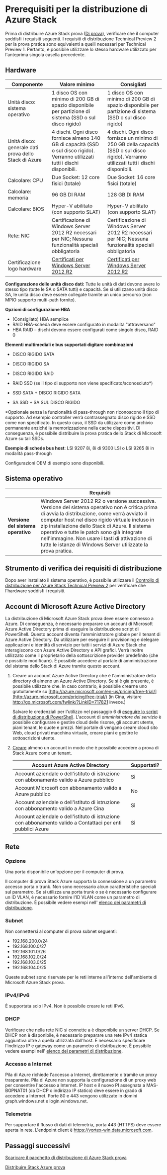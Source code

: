 <properties
    pageTitle="Prima di distribuire Azure Stack prova | Microsoft Azure"
    description="Visualizzare i requisiti hardware e ambiente di Azure Stack prova (amministratore del servizio)."
    services="azure-stack"
    documentationCenter=""
    authors="ErikjeMS"
    manager="byronr"
    editor=""/>

<tags
    ms.service="azure-stack"
    ms.workload="na"
    ms.tgt_pltfrm="na"
    ms.devlang="na"
    ms.topic="get-started-article"
    ms.date="10/12/2016"
    ms.author="erikje"/>

# <a name="azure-stack-deployment-prerequisites"></a>Prerequisiti per la distribuzione di Azure Stack

Prima di distribuire Azure Stack prova ([Di prova](azure-stack-poc.md)), verificare che il computer soddisfi i requisiti seguenti.
I requisiti di distribuzione Technical Preview 2 per la prova pratica sono equivalenti a quelli necessari per Technical Preview 1. Pertanto, è possibile utilizzare lo stesso hardware utilizzato per l'anteprima singola casella precedente.

## <a name="hardware"></a>Hardware

| Componente | Valore minimo  | Consigliati |
|---|---|---|
| Unità disco: sistema operativo | 1 disco OS con minimo di 200 GB di spazio disponibile per partizione di sistema (SSD o sul disco rigido) | 1 disco OS con minimo di 200 GB di spazio disponibile per partizione di sistema (SSD o sul disco rigido) |
| Unità disco: generale dati prova dello Stack di Azure | 4 dischi. Ogni disco fornisce almeno 140 GB di capacità (SSD o sul disco rigido). Verranno utilizzati tutti i dischi disponibili. | 4 dischi. Ogni disco fornisce un minimo di 250 GB della capacità (SSD o sul disco rigido). Verranno utilizzati tutti i dischi disponibili.|
| Calcolare: CPU | Due Socket: 12 core fisici (totale)  | Due Socket: 16 core fisici (totale) |
| Calcolare: memoria | 96 GB DI RAM  | 128 GB DI RAM |
| Calcolare: BIOS | Hyper-V abilitato (con supporto SLAT)  | Hyper-V abilitato (con supporto SLAT) |
| Rete: NIC | Certificazione di Windows Server 2012 R2 necessari per NIC; Nessuna funzionalità speciali obbligatoria | Certificazione di Windows Server 2012 R2 necessari per NIC; Nessuna funzionalità speciali obbligatoria |
| Certificazione logo hardware | [Certificati per Windows Server 2012 R2](http://windowsservercatalog.com/results.aspx?&chtext=&cstext=&csttext=&chbtext=&bCatID=1333&cpID=0&avc=79&ava=0&avq=0&OR=1&PGS=25&ready=0) |[Certificati per Windows Server 2012 R2](http://windowsservercatalog.com/results.aspx?&chtext=&cstext=&csttext=&chbtext=&bCatID=1333&cpID=0&avc=79&ava=0&avq=0&OR=1&PGS=25&ready=0)|

**Configurazione delle unità disco dati:** Tutte le unità di dati devono avere lo stesso tipo (tutte le SA o SATA tutti) e capacità. Se si utilizzano unità disco SA, le unità disco deve essere collegate tramite un unico percorso (non MPIO supporto multi-path fornito).

**Opzioni di configurazione HBA**
 
- (Consigliato) HBA semplice
- RAID HBA-scheda deve essere configurato in modalità "attraversano"
- HBA RAID – dischi devono essere configurati come singolo disco, RAID 0

**Elementi multimediali e bus supportati digitare combinazioni**

-   DISCO RIGIDO SATA

-   DISCO RIGIDO SA

-   DISCO RIGIDO RAID

-   RAID SSD (se il tipo di supporto non viene specificato/sconosciuto\*)

-   SSD SATA + DISCO RIGIDO SATA

-   SA SSD + SA SUL DISCO RIGIDO

\*Opzionale senza la funzionalità di pass-through non riconoscono il tipo di supporto. Ad esempio controller verrà contrassegnato disco rigido e SSD come non specificato. In questo caso, il SSD da utilizzare come archivio permanente anziché la memorizzazione nella cache dispositivi. Di conseguenza, è possibile distribuire la prova pratica dello Stack di Microsoft Azure su tali SSDs.

**Esempio di schede bus host**: LSI 9207 8i, 8i di 9300 LSI o LSI 9265 8i in modalità pass-through

Configurazioni OEM di esempio sono disponibili.

## <a name="operating-system"></a>Sistema operativo

| | **Requisiti**  |
|---|---|
| **Versione del sistema operativo** | Windows Server 2012 R2 o versione successiva. Versione del sistema operativo non è critica prima di avvia la distribuzione, come verrà avviato il computer host nel disco rigido virtuale incluso in zip installazione dello Stack di Azure. Il sistema operativo e tutte le patch sono già integrate nell'immagine. Non usare i tasti di attivazione di tutte le istanze di Windows Server utilizzate la prova pratica.|

## <a name="deployment-requirements-check-tool"></a>Strumento di verifica dei requisiti di distribuzione

Dopo aver installato il sistema operativo, è possibile utilizzare il [Controllo di distribuzione per Azure Stack Technical Preview 2](https://gallery.technet.microsoft.com/Deployment-Checker-for-50e0f51b) per verificare che l'hardware soddisfi i requisiti.



## <a name="microsoft-azure-active-directory-accounts"></a>Account di Microsoft Azure Active Directory

La distribuzione di Microsoft Azure Stack prova deve essere connesso a Azure. Di conseguenza, è necessario preparare un account di Microsoft Azure Active Directory prima di eseguire la distribuzione script di PowerShell. Questo account diventa l'amministratore globale per il tenant di Azure Active Directory. Da utilizzare per eseguire il provisioning e delegare applicazioni e identità di servizio per tutti i servizi di Azure Stack che interagiscono con Azure Active Directory e API grafici. Verrà inoltre utilizzato come il proprietario della sottoscrizione provider predefinito (che è possibile modificare). È possibile accedere al portale di amministrazione del sistema dello Stack di Azure tramite questo account.

1. Creare un account Azure Active Directory che è l'amministratore della directory di almeno un Azure Active Directory. Se si è già presente, è possibile utilizzare che. In caso contrario, è possibile crearne uno gratuitamente su [http://azure.microsoft.com/en-us/pricing/free-trial/](http://azure.microsoft.com/pricing/free-trial/) (in Cina, visitare <http://go.microsoft.com/fwlink/?LinkID=717821> invece.)

    Salvare le credenziali per l'utilizzo nel passaggio 6 di [eseguire lo script di distribuzione di PowerShell](azure-stack-run-powershell-script.md#run-the-powershell-deployment-script). L'account di *amministratore del servizio* è possibile configurare e gestire cloud delle risorse, gli account utente, piani tenant, le quote e prezzi. Nel portale di vengano creare cloud sito Web, cloud privati macchina virtuale, creare piani e gestire le sottoscrizioni utente.

2. [Creare](azure-stack-add-new-user-aad.md) almeno un account in modo che è possibile accedere a prova di Stack Azure come un tenant.

  	| **Account Azure Active Directory**  | **Supportati?** |
  	|---|---| 
  	| Account aziendale o dell'istituto di istruzione con abbonamento valido a Azure pubblico  | Sì |
  	| Account Microsoft con abbonamento valido a Azure pubblico  | No |
  	| Account aziendale o dell'istituto di istruzione con abbonamento valido a Azure Cina  | Sì |
  	| Account aziendale o dell'istituto di istruzione con abbonamento valido a Contattaci per enti pubblici Azure  | Sì |


## <a name="network"></a>Rete

### <a name="switch"></a>Opzione

Una porta disponibile un'opzione per il computer di prova.  

Il computer di prova Stack Azure supporta la connessione a un parametro accesso porta o trunk. Non sono necessario alcun caratteristiche speciali sul parametro. Se si utilizza una porta trunk o se è necessario configurare un ID VLAN, è necessario fornire l'ID VLAN come un parametro di distribuzione. È possibile vedere esempi nell' [elenco dei parametri di distribuzione](azure-stack-run-powershell-script.md).

### <a name="subnet"></a>Subnet

Non connettersi al computer di prova subnet seguenti:
- 192.168.200.0/24
- 192.168.100.0/27
- 192.168.101.0/26
- 192.168.102.0/24
- 192.168.103.0/25
- 192.168.104.0/25

Queste subnet sono riservate per le reti interne all'interno dell'ambiente di Microsoft Azure Stack prova.

### <a name="ipv4ipv6"></a>IPv4/IPv6

È supportata solo IPv4. Non è possibile creare le reti IPv6.

### <a name="dhcp"></a>DHCP

Verificare che nella rete NIC si connette a è disponibile un server DHCP. Se DHCP non è disponibile, è necessario preparare una rete IPv4 statica aggiuntiva oltre a quella utilizzata dall'host. È necessario specificare l'indirizzo IP e gateway come un parametro di distribuzione. È possibile vedere esempi nell' [elenco dei parametri di distribuzione](azure-stack-run-powershell-script.md).

### <a name="internet-access"></a>Accesso a Internet

Pila di Azure richiede l'accesso a Internet, direttamente o tramite un proxy trasparente. Pila di Azure non supporta la configurazione di un proxy web per consentire l'accesso a Internet. IP host e il nuovo PI assegnata a MAS-BGPNAT01 (da DHCP o indirizzo IP statico) deve essere in grado di accedere a Internet. Porte 80 e 443 vengono utilizzate in domini graph.windows.net e login.windows.net.

### <a name="telemetry"></a>Telemetria

Per supportare il flusso di dati di telemetria, porta 443 (HTTPS) deve essere aperta in rete. L'endpoint client è https://vortex-win.data.microsoft.com.


## <a name="next-steps"></a>Passaggi successivi

[Scaricare il pacchetto di distribuzione di Azure Stack prova](https://azure.microsoft.com/overview/azure-stack/try/?v=try)

[Distribuire Stack Azure prova](azure-stack-run-powershell-script.md)

